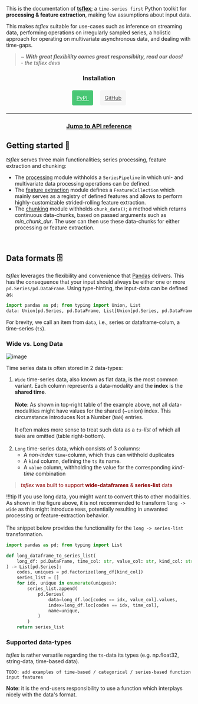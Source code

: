 This is the documentation of [**tsflex**](https://github.com/predict-idlab/tsflex); a `time-series first` Python toolkit for 
**processing & feature extraction**, making few assumptions about input data.

This makes _tsflex_ suitable for use-cases such as inference on streaming data, performing operations on irregularly sampled series, a holistic approach for operating on multivariate asynchronous data, and dealing with time-gaps.

> ~ _**With great flexibility comes great responsiblity, read our docs!**_ &nbsp;&nbsp;&nbsp;&nbsp; _- the tsflex devs_</span>

<link rel="preload stylesheet" as="style" href="https://cdnjs.cloudflare.com/ajax/libs/font-awesome/5.15.2/css/all.min.css" integrity="sha512-HK5fgLBL+xu6dm/Ii3z4xhlSUyZgTT9tuc/hSrtw6uzJOvgRr2a9jyxxT1ely+B+xFAmJKVSTbpM/CuL7qxO8w==" crossorigin>

<div class="container" style="text-align: center">
        <h3><strong>Installation</strong></h3><br>
        <a title="tsflex on PyPI" href="https://pypi.org/project/tsflex/" style="margin-right:.8em; background-color: #48c774; border-color: transparent; color: #fff; padding: 0.75rem; border-radius: 4px;"
                   itemprop="downloadUrl" data-ga-event-category="PyPI">
                    <span class="icon"><i class="fa fa-download"></i></span>
                    <span>PyPI</span>
                </a> &nbsp;
                <a title="tsflex on GitHub" href="https://github.com/predict-idlab/tsflex" style="color: #4a4a4a; background-color: #f5f5f5 !important; font-size: 1em; font-weight: 400; line-height: 1.5; border-radius: 4px; padding: 0.75rem; "
                   data-ga-event-category="GitHub">
                    <span class="icon"><i class="fab fa-github"></i></span>
                    <span>GitHub</span>
                </a>
</div>
<br>
<hr style="height: 1px; border: none; border-top: 1px solid darkgrey;">

<div style="text-align: center;">
<h3><b><a href="#header-submodules">Jump to API reference</a></b></h3>
</div>

## Getting started 🚀

*tsflex* serves three main functionalities; series processing, feature extraction and chunking:

* The [processing](/tsflex/processing) module withholds a `SeriesPipeline` in which uni- and multivariate data processing operations can be defined.
* The [feature extraction](/tsflex/features) module defines a `FeatureCollection` which mainly serves as a registry of defined features and allows to perform highly-customizable strided-rolling feature extraction.
* The [chunking](/tsflex/chunking) module withholds `chunk_data()`; a method which returns continuous data-chunks, based on passed arguments such as _min\_chunk\_dur_. The user can then use these data-chunks for either processing or feature extraction.

<br>

## Data formats 🗄️

*tsflex* leverages the flexibility and convenience that [Pandas](https://pandas.pydata.org/docs/index.html) delivers. This has the consequence that your input should always be either one or more `pd.Series/pd.DataFrame`. Using type-hinting, the input-data can be defined as:

```python
import pandas as pd; from typing import Union, List
data: Union[pd.Series, pd.DataFrame, List[Union[pd.Series, pd.DataFrame]]]
```

For brevity, we call an item from `data`, i.e., series or dataframe-colum, a time-series (`ts`).

<!-- > _tsflex_ was mainly <span style="color: darkred">intended to work on **_flat data_**</span> such as a **list of series** or a **wide-dataframe**. -->

### Wide vs. Long Data
![image](https://raw.githubusercontent.com/predict-idlab/tsflex/main/docs/_static/long_wide.png)

Time series data is often stored in 2 data-types:

1. `Wide` time-series data, also known as flat data, is the most common variant. Each column represents a data-modality and the **index** is the **shared time**.<br><br>
    **Note**: As shown in top-right table of the example above, not all data-modalities might have values for the shared (~union) index. This circumstance introduces Not a Number (`NaN`) entries.<br><br>
    It often makes more sense to treat such data as a _`ts`-list_ of which all `NaN`s are omitted (table right-bottom).<br><br>
2. `Long` time-series data, which consists of 3 columns:
      * A _non-index_ `time`-column, which thus can withhold duplicates
      * A `kind` column, defining the `ts` its name.
      * A `value` column, withholding the value for the corresponding _kind-time_ combination

> <span style="color: darkred">_tsflex_ was built to support **wide-dataframes** & **series-list** data</span>

!!!tip
    If you use long data, you might want to convert this to other modalities.<br>
    As shown in the figure above, it is not recommended to transform `long -> wide` as this might introduce `NaN`s, potentially resulting in unwanted processing or feature-extraction behavior.<br></br>
    The snippet below provides the functionality for the `long -> series-list` transformation.

```python
import pandas as pd; from typing import List

def long_dataframe_to_series_list(
    long_df: pd.DataFrame, time_col: str, value_col: str, kind_col: str
) -> List[pd.Series]:
    codes, uniques = pd.factorize(long_df[kind_col])
    series_list = []
    for idx, unique in enumerate(uniques):
        series_list.append(
            pd.Series(
                data=long_df.loc[codes == idx, value_col].values,
                index=long_df.loc[codes == idx, time_col],
                name=unique,
            )
        )
    return series_list
```
### Supported data-types

_tsflex_  is rather versatile regarding the `ts`-data its types (e.g. np.float32, string-data, time-based data).

`TODO: add examples of time-based / categorical / series-based function input features`

**Note**: it is the end-users responsibility to use a function which interplays nicely with the data's format.
